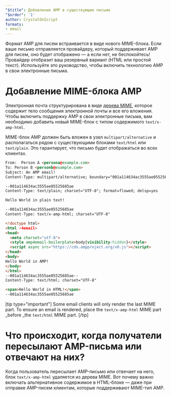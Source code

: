 ```yaml
---
"$title": Добавление AMP в существующие письма
"$order": '1'
author: CrystalOnScript
formats:
- email
---
```


Формат AMP для писем встраивается в виде нового MIME-блока. Если ваше письмо отправляется провайдеру, который поддерживает AMP для писем, оно будет отображено — а если нет, не беспокойтесь! Провайдер отобразит ваш резервный вариант (HTML или простой текст). Используйте это руководство, чтобы включить технологию AMP в свои электронные письма.

# Добавление MIME-блока AMP

Электронная почта структурирована в виде [дерева MIME](https://en.wikipedia.org/wiki/MIME), которое содержит тело сообщения электронной почты и все его вложения. Чтобы включить поддержку AMP в свои электронные письма, вам необходимо добавить новый MIME-блок с типом содержимого `text/x-amp-html`.

MIME-блок AMP должен быть вложен в узел `multipart/alternative` и располагаться рядом с существующими блоками `text/html` или `text/plain`. Это гарантирует, что письмо будет отображаться во всех клиентах.

```html
From:  Person A <persona@example.com>
To: Person B <personb@example.com>
Subject: An AMP email!
Content-Type: multipart/alternative; boundary="001a114634ac3555ae05525685ae"

--001a114634ac3555ae05525685ae
Content-Type: text/plain; charset="UTF-8"; format=flowed; delsp=yes

Hello World in plain text!

--001a114634ac3555ae05525685ae
Content-Type: text/x-amp-html; charset="UTF-8"

<!doctype html>
<html ⚡4email>
<head>
  <meta charset="utf-8">
  <style amp4email-boilerplate>body{visibility:hidden}</style>
  <script async src="https://cdn.ampproject.org/v0.js"></script>
</head>
<body>
Hello World in AMP!
</body>
</html>
--001a114634ac3555ae05525685ae--
Content-Type: text/html; charset="UTF-8"

<span>Hello World in HTML!</span>
--001a114634ac3555ae05525685ae

```

[tip type="important"] Some email clients will only render the last MIME part. To ensure an email is rendered, place the `text/x-amp-html` MIME part _before _the `text/html` MIME part. [/tip]

# Что происходит, когда получатели пересылают AMP-письма или отвечают на них?

Когда пользователь пересылает AMP-письмо или отвечает на него, блок `text/x-amp-html` удаляется из дерева MIME. Вот почему важно включать альтернативное содержимое в HTML-блоке — даже при отправке AMP-писем клиентам, которые поддерживают MIME-тип AMP.
